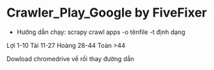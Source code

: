 # Crawler_Play_Google by FiveFixer
- Hướng dẫn chạy: scrapy crawl apps  -o tênfile -t định dạng




Lợi 1-10
Tài 11-27
Hoàng 28-44
Toàn >44



Dowload chromedrive về rồi thay đường dẫn

